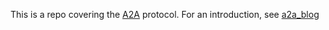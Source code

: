 This is a repo covering the [A2A](https://a2aprotocol.ai/) protocol. For an introduction, see [a2a_blog](a2a_blog.md)
